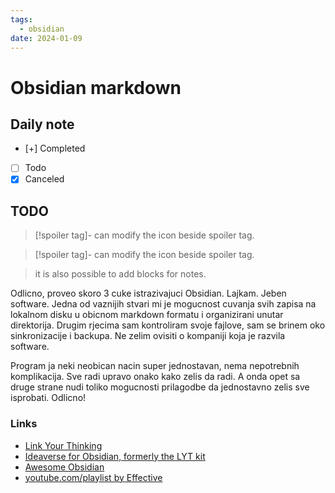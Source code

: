 ```yaml
---
tags:
  - obsidian
date: 2024-01-09
---
```


# Obsidian markdown

## Daily note

- [+] Completed
- [ ] Todo
- [x] Canceled
 
## TODO

>[!spoiler tag]-
>can modify the icon beside spoiler tag.

>[!spoiler tag]-
>can modify the icon beside spoiler tag.

>it is also possible to add blocks for notes.

Odlicno, proveo skoro 3 cuke istrazivajuci Obsidian. Lajkam. Jeben software. Jedna od vaznijih stvari mi je mogucnost cuvanja svih zapisa na lokalnom disku u obicnom markdown formatu i organizirani unutar direktorija. Drugim rjecima sam kontroliram svoje fajlove, sam se brinem oko sinkronizacije i backupa. Ne zelim ovisiti o kompaniji koja je razvila software.

Program ja neki neobican nacin super jednostavan, nema nepotrebnih komplikacija. Sve radi upravo onako kako zelis da radi. A onda opet sa druge strane nudi toliko mogucnosti prilagodbe da jednostavno zelis sve isprobati. Odlicno!

### Links

- [Link Your Thinking](https://www.youtube.com/@linkingyourthinking)
- [Ideaverse for Obsidian, formerly the LYT kit](https://forum.obsidian.md/t/ideaverse-for-obsidian-formerly-the-lyt-kit-now-available/390)
- [Awesome Obsidian](https://github.com/kmaasrud/awesome-obsidian)
- [youtube.com/playlist by Effective](https://www.youtube.com/playlist?list=PLrI2d6gSaO9BCd8HjgkSY1yd50nyfxYpN)